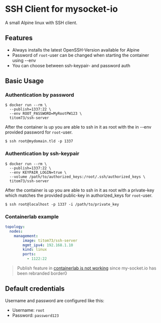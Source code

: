 # SSH Client for mysocket-io

A small Alpine linux with SSH client.

## Features
* Always installs the latest OpenSSH-Version available for Alpine
* Password of `root`-user can be changed when starting the container using --env
* You can choose between ssh-keypair- and password auth

## Basic Usage
### Authentication by password

```
$ docker run --rm \
  --publish=1337:22 \
  --env ROOT_PASSWORD=MyRootPW123 \
  titom73/ssh-server
```

After the container is up you are able to ssh in it as root with the in --env provided password for `root`-user.

```
$ ssh root@mydomain.tld -p 1337
```

### Authentication by ssh-keypair

```
$ docker run --rm \
  --publish=1337:22 \
  --env KEYPAIR_LOGIN=true \
  --volume /path/to/authorized_keys:/root/.ssh/authorized_keys \
  titom73/ssh-server
```

After the container is up you are able to ssh in it as root with a private-key which matches the provided public-key in authorized_keys for `root`-user.

```
$ ssh root@localhost -p 1337 -i /path/to/private_key
```

### Containerlab example

```yaml
topology:
  nodes:
    management:
        image: titom73/ssh-server
        mgmt_ipv4: 192.168.1.10
        kind: linux
        ports:
          - 1122:22
```

> Publish feature in [containerlab is not working](https://containerlab.dev/manual/published-ports/) since my-socket.io has been rebranded border0

## Default credentials

Username and password are configured like this:

- Username: `root`
- Password: `password123`


